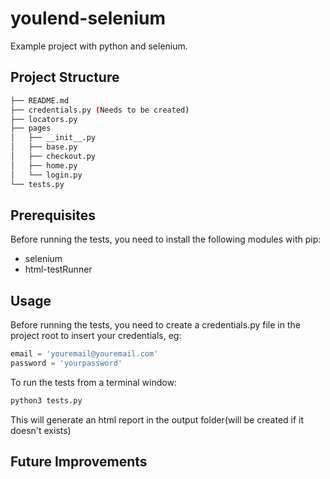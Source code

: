 # youlend-selenium

Example project with python and selenium.

## Project Structure

```bash
├── README.md
├── credentials.py (Needs to be created)
├── locators.py
├── pages
│   ├── __init__.py
│   ├── base.py
│   ├── checkout.py
│   ├── home.py
│   └── login.py
└── tests.py
```
## Prerequisites

Before running the tests, you need to install the following modules with pip:
- selenium
- html-testRunner

## Usage

Before running the tests, you need to create a credentials.py file in the project root to insert your credentials, eg:
```python
email = 'youremail@youremail.com'
password = 'yourpassword'
```

To run the tests from a terminal window:
```bash
python3 tests.py
```

This will generate an html report in the output folder(will be created if it doesn't exists)

## Future Improvements

